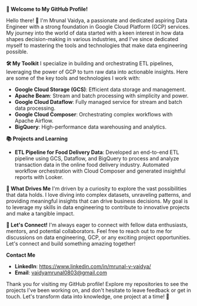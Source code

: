 **🚀 Welcome to My GitHub Profile!**

Hello there! 👋 I'm Mrunal Vaidya, a passionate and dedicated aspiring Data Engineer with a strong foundation in Google Cloud Platform (GCP) services. My journey into the world of data started with a keen interest in how data shapes decision-making in various industries, and I've since dedicated myself to mastering the tools and technologies that make data engineering possible.

**🛠️ My Toolkit**
I specialize in building and orchestrating ETL pipelines, leveraging the power of GCP to turn raw data into actionable insights. Here are some of the key tools and technologies I work with:

- **Google Cloud Storage (GCS)**: Efficient data storage and management.
- **Apache Beam**: Stream and batch processing with simplicity and power.
- **Google Cloud Dataflow**: Fully managed service for stream and batch data processing.
- **Google Cloud Composer**: Orchestrating complex workflows with Apache Airflow.
- **BigQuery**: High-performance data warehousing and analytics.

**📚 Projects and Learning**
- **ETL Pipeline for Food Delivery Data**: Developed an end-to-end ETL pipeline using GCS, Dataflow, and BigQuery to process and analyze transaction data in the online food delivery industry. Automated workflow orchestration with Cloud Composer and generated insightful reports with Looker.

**🌟 What Drives Me**
I'm driven by a curiosity to explore the vast possibilities that data holds. I love diving into complex datasets, unraveling patterns, and providing meaningful insights that can drive business decisions. My goal is to leverage my skills in data engineering to contribute to innovative projects and make a tangible impact.

**🚀 Let's Connect!**
I'm always eager to connect with fellow data enthusiasts, mentors, and potential collaborators. Feel free to reach out to me for discussions on data engineering, GCP, or any exciting project opportunities. Let's connect and build something amazing together!



**Contact Me**
- **LinkedIn**: https://www.linkedin.com/in/mrunal-y-vaidya/
- **Email**: vaidyamrunal0803@gmail.com



Thank you for visiting my GitHub profile! Explore my repositories to see the projects I've been working on, and don't hesitate to leave feedback or get in touch. Let's transform data into knowledge, one project at a time! 🚀

